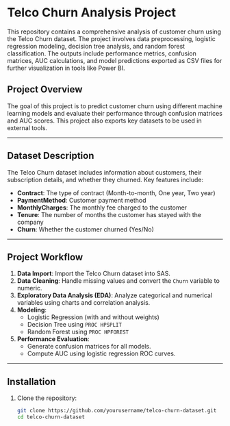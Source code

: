 # Telco Churn Analysis Project

This repository contains a comprehensive analysis of customer churn using the Telco Churn dataset. The project involves data preprocessing, logistic regression modeling, decision tree analysis, and random forest classification. The outputs include performance metrics, confusion matrices, AUC calculations, and model predictions exported as CSV files for further visualization in tools like Power BI.

## Project Overview
The goal of this project is to predict customer churn using different machine learning models and evaluate their performance through confusion matrices and AUC scores. This project also exports key datasets to be used in external tools.

---

## Dataset Description
The Telco Churn dataset includes information about customers, their subscription details, and whether they churned. Key features include:
- **Contract**: The type of contract (Month-to-month, One year, Two year)
- **PaymentMethod**: Customer payment method
- **MonthlyCharges**: The monthly fee charged to the customer
- **Tenure**: The number of months the customer has stayed with the company
- **Churn**: Whether the customer churned (Yes/No)

---

## Project Workflow
1. **Data Import**: Import the Telco Churn dataset into SAS.
2. **Data Cleaning**: Handle missing values and convert the `Churn` variable to numeric.
3. **Exploratory Data Analysis (EDA)**: Analyze categorical and numerical variables using charts and correlation analysis.
4. **Modeling**:
   - Logistic Regression (with and without weights)
   - Decision Tree using `PROC HPSPLIT`
   - Random Forest using `PROC HPFOREST`
5. **Performance Evaluation**:
   - Generate confusion matrices for all models.
   - Compute AUC using logistic regression ROC curves.

---

## Installation
1. Clone the repository:
   ```bash
   git clone https://github.com/yourusername/telco-churn-dataset.git
   cd telco-churn-dataset
